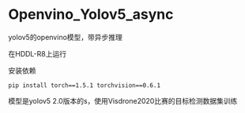 # Openvino_Yolov5_async
yolov5的openvino模型，带异步推理

在HDDL-R8上运行

安装依赖

```
pip install torch==1.5.1 torchvision==0.6.1
```
模型是yolov5 2.0版本的s，使用Visdrone2020比赛的目标检测数据集训练
